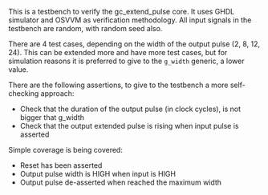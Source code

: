 This is a testbench to verify the gc_extend_pulse core. It uses GHDL simulator and OSVVM as verification methodology. All input signals in the testbench are random, with random seed also.

There are 4 test cases, depending on the width of the output pulse (2, 8, 12, 24). This can be extended more and have more test cases, but for simulation reasons it is preferred to give to the `g_width` generic, a lower value.

There are the following assertions, to give to the testbench a more self-checking approach:
  - Check that the duration of the output pulse (in clock cycles), is not bigger that g_width
  - Check that the output extended pulse is rising when input pulse is asserted

Simple coverage is being covered:
  - Reset has been asserted
  - Output pulse width is HIGH when input is HIGH
  - Output pulse de-asserted when reached the maximum width
